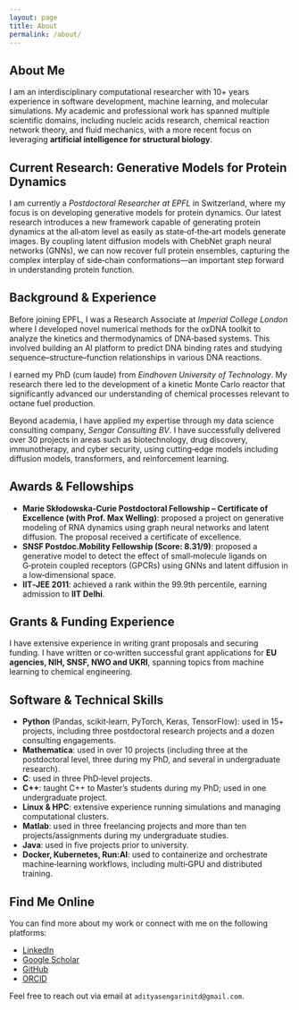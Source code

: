 ```yaml
---
layout: page
title: About
permalink: /about/
---
```


## About Me

I am an interdisciplinary computational researcher with 10+ years experience in software development, machine
learning, and molecular simulations. My academic and professional work has spanned multiple scientific domains,
including nucleic acids research, chemical reaction network theory, and fluid mechanics, with a more recent focus on
leveraging **artificial intelligence for structural biology**.

## Current Research: Generative Models for Protein Dynamics

I am currently a *Postdoctoral Researcher at EPFL* in Switzerland, where my focus is on developing generative models
for protein dynamics. Our latest research introduces a new framework capable of generating protein dynamics at the
all‑atom level as easily as state‑of‑the‑art models generate images. By coupling latent diffusion models with
ChebNet graph neural networks (GNNs), we can now recover full protein ensembles, capturing the complex interplay of
side‑chain conformations—an important step forward in understanding protein function.

## Background & Experience

Before joining EPFL, I was a Research Associate at *Imperial College London* where I developed novel numerical
methods for the oxDNA toolkit to analyze the kinetics and thermodynamics of DNA‑based systems. This involved
building an AI platform to predict DNA binding rates and studying sequence–structure–function relationships in various
DNA reactions.

I earned my PhD (cum laude) from *Eindhoven University of Technology*. My research there led to the development of
a kinetic Monte Carlo reactor that significantly advanced our understanding of chemical processes relevant to octane
fuel production.

Beyond academia, I have applied my expertise through my data science consulting company, *Sengar Consulting BV*.
I have successfully delivered over 30 projects in areas such as biotechnology, drug discovery, immunotherapy, and
cyber security, using cutting‑edge models including diffusion models, transformers, and reinforcement learning.

## Awards & Fellowships

- **Marie Skłodowska‑Curie Postdoctoral Fellowship – Certificate of Excellence (with Prof. Max Welling)**:
  proposed a project on generative modeling of RNA dynamics using graph neural networks and latent diffusion. The
  proposal received a certificate of excellence.
- **SNSF Postdoc.Mobility Fellowship (Score: 8.31/9)**: proposed a generative model to detect the effect of
  small‑molecule ligands on G‑protein coupled receptors (GPCRs) using GNNs and latent diffusion in a low‑dimensional
  space.
- **IIT‑JEE 2011**: achieved a rank within the 99.9th percentile, earning admission to **IIT Delhi**.

## Grants & Funding Experience

I have extensive experience in writing grant proposals and securing funding. I have written or co‑written
successful grant applications for **EU agencies, NIH, SNSF, NWO and UKRI**, spanning topics from machine learning to
chemical engineering.

## Software & Technical Skills

- **Python** (Pandas, scikit‑learn, PyTorch, Keras, TensorFlow): used in 15+ projects, including three postdoctoral
  research projects and a dozen consulting engagements.
- **Mathematica**: used in over 10 projects (including three at the postdoctoral level, three during my PhD, and
  several in undergraduate research).
- **C**: used in three PhD‑level projects.
- **C++**: taught C++ to Master’s students during my PhD; used in one undergraduate project.
- **Linux & HPC**: extensive experience running simulations and managing computational clusters.
- **Matlab**: used in three freelancing projects and more than ten projects/assignments during my undergraduate
  studies.
- **Java**: used in five projects prior to university.
- **Docker, Kubernetes, Run:AI**: used to containerize and orchestrate machine‑learning workflows, including
  multi‑GPU and distributed training.

## Find Me Online

You can find more about my work or connect with me on the following platforms:

- [LinkedIn](https://www.linkedin.com/in/aditya-sengar-phd/)
- [Google Scholar](https://scholar.google.com/citations?hl=en&user=XO4RbVQAAAAJ)
- [GitHub](https://github.com/adityasengar/)
- [ORCID](https://orcid.org/0000-0003-2223-5604)

Feel free to reach out via email at `adityasengarinitd@gmail.com`.
